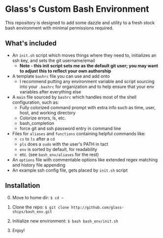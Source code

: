# Glass's Custom Bash Environment

This repository is designed to add some dazzle and utility to a fresh stock bash environment with minimal permissions required.

## What's included

- An `init.sh` script which moves things where they need to, initializes an ssh key, and sets the git username/email
  - **Note - this init script sets me as the default git user; you may want to adjust this to reflect your own authorship**
- A template `bashrc` file you can use and add onto
  - I recommend putting any environment variable and script sourcing into your `.bashrc` for organization and to help ensure that your env variables after everything else
- A `main` file sourced by `bashrc` which handles most of the shell configuration, such as: 
  - Fully colorized command prompt with extra info such as time, user, host, and working directory
  - Colorize errors, ls, etc. 
  - bash_completion
  - force git and ssh password entry in command line
- Files for `aliases` and `functions` containing helpful commands like:
  - `cs` to `ls` after a `cd`
  - `pls` does a `sudo` with the user's PATH in tact
  - `env` is sorted by default, for readability
  - etc. (see `bash_env/aliases` for the rest)
- An `options` file with commentable options like extended regex matching and history file appending
- An example ssh config file, gets placed by `init.sh` script

## Installation

0. Move to home dir:
``$ cd ~``

1. Clone the repo:
``$ git clone http://github.com/glass-ships/bash_env.git``

2. Initialize new environment:
``$ bash bash_env/init.sh``

3. Enjoy!
